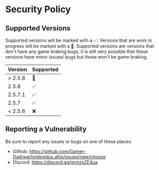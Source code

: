 # Security Policy

## Supported Versions

Supported versions will be marked with a :white_check_mark:. Versions that are work in progress will be marked with a :small_orange_diamond:.
Supported versions are versions that don't have any game braking bugs, it is still very possible that these versions have minor issues/ bugs but those won't be game braking.

|  Version |       Supported        |
| -------- | ---------------------- |
| > 2.5.8  | :small_orange_diamond: |
| 2.5.8    | :white_check_mark:     |
| 2.5.7.1  | :white_check_mark:     |
| 2.5.7    | :white_check_mark:     |
| < 2.5.6  | :x:                    |

## Reporting a Vulnerability

Be sure to report any issues or bugs on one of these places:
- Github: https://github.com/Gamer-Dad/warlordsredux.altis/issues/new/choose
- Discord: https://discord.gg/grmzsZE4ua